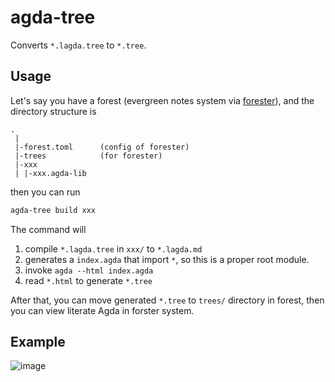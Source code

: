 # agda-tree

Converts `*.lagda.tree` to `*.tree`.

## Usage

Let's say you have a forest (evergreen notes system via [forester](https://www.jonmsterling.com/jms-005P.xml)), and the directory structure is

```
.
 |
 |-forest.toml      (config of forester)
 |-trees            (for forester)
 |-xxx
 | |-xxx.agda-lib
```

then you can run

```sh
agda-tree build xxx
```

The command will

1. compile `*.lagda.tree` in `xxx/` to `*.lagda.md`
2. generates a `index.agda` that import `*`, so this is a proper root module.
3. invoke `agda --html index.agda`
4. read `*.html` to generate `*.tree`

After that, you can move generated `*.tree` to `trees/` directory in forest, then you can view literate Agda in forster system.

## Example

![image](https://github.com/user-attachments/assets/ea6412f2-b53b-479a-9307-5934ac5804fd)

